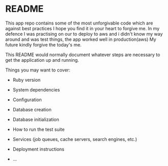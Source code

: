 # README
This app repo contains some of the most unforgivable code which are against best practices I hope you find it in your heart to forgive me.
In my defence I was practising on our to deploy to aws and i didn't know my way around and was test things, the app worked well in production(aws)
My future kindly forgive the today's me.

This README would normally document whatever steps are necessary to get the
application up and running.

Things you may want to cover:

* Ruby version

* System dependencies

* Configuration

* Database creation

* Database initialization

* How to run the test suite

* Services (job queues, cache servers, search engines, etc.)

* Deployment instructions

* ...
